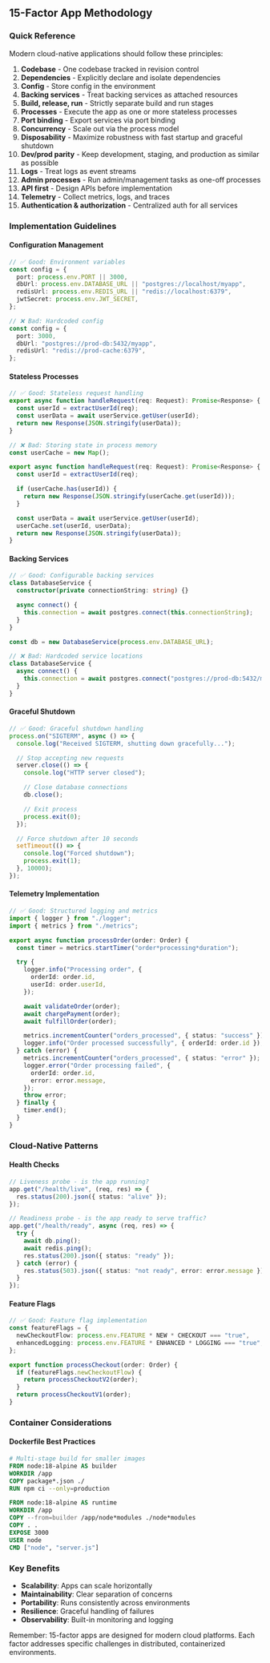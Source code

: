 ## 15-Factor App Methodology

### Quick Reference

Modern cloud-native applications should follow these principles:

1. **Codebase** - One codebase tracked in revision control
2. **Dependencies** - Explicitly declare and isolate dependencies
3. **Config** - Store config in the environment
4. **Backing services** - Treat backing services as attached resources
5. **Build, release, run** - Strictly separate build and run stages
6. **Processes** - Execute the app as one or more stateless processes
7. **Port binding** - Export services via port binding
8. **Concurrency** - Scale out via the process model
9. **Disposability** - Maximize robustness with fast startup and graceful shutdown
10. **Dev/prod parity** - Keep development, staging, and production as similar as possible
11. **Logs** - Treat logs as event streams
12. **Admin processes** - Run admin/management tasks as one-off processes
13. **API first** - Design APIs before implementation
14. **Telemetry** - Collect metrics, logs, and traces
15. **Authentication & authorization** - Centralized auth for all services

### Implementation Guidelines

#### Configuration Management

```typescript
// ✅ Good: Environment variables
const config = {
  port: process.env.PORT || 3000,
  dbUrl: process.env.DATABASE_URL || "postgres://localhost/myapp",
  redisUrl: process.env.REDIS_URL || "redis://localhost:6379",
  jwtSecret: process.env.JWT_SECRET,
};

// ❌ Bad: Hardcoded config
const config = {
  port: 3000,
  dbUrl: "postgres://prod-db:5432/myapp",
  redisUrl: "redis://prod-cache:6379",
};
```

#### Stateless Processes

```typescript
// ✅ Good: Stateless request handling
export async function handleRequest(req: Request): Promise<Response> {
  const userId = extractUserId(req);
  const userData = await userService.getUser(userId);
  return new Response(JSON.stringify(userData));
}

// ❌ Bad: Storing state in process memory
const userCache = new Map();

export async function handleRequest(req: Request): Promise<Response> {
  const userId = extractUserId(req);

  if (userCache.has(userId)) {
    return new Response(JSON.stringify(userCache.get(userId)));
  }

  const userData = await userService.getUser(userId);
  userCache.set(userId, userData);
  return new Response(JSON.stringify(userData));
}
```

#### Backing Services

```typescript
// ✅ Good: Configurable backing services
class DatabaseService {
  constructor(private connectionString: string) {}

  async connect() {
    this.connection = await postgres.connect(this.connectionString);
  }
}

const db = new DatabaseService(process.env.DATABASE_URL);

// ❌ Bad: Hardcoded service locations
class DatabaseService {
  async connect() {
    this.connection = await postgres.connect("postgres://prod-db:5432/myapp");
  }
}
```

#### Graceful Shutdown

```typescript
// ✅ Good: Graceful shutdown handling
process.on("SIGTERM", async () => {
  console.log("Received SIGTERM, shutting down gracefully...");

  // Stop accepting new requests
  server.close(() => {
    console.log("HTTP server closed");

    // Close database connections
    db.close();

    // Exit process
    process.exit(0);
  });

  // Force shutdown after 10 seconds
  setTimeout(() => {
    console.log("Forced shutdown");
    process.exit(1);
  }, 10000);
});
```

#### Telemetry Implementation

```typescript
// ✅ Good: Structured logging and metrics
import { logger } from "./logger";
import { metrics } from "./metrics";

export async function processOrder(order: Order) {
  const timer = metrics.startTimer("order*processing*duration");

  try {
    logger.info("Processing order", {
      orderId: order.id,
      userId: order.userId,
    });

    await validateOrder(order);
    await chargePayment(order);
    await fulfillOrder(order);

    metrics.incrementCounter("orders_processed", { status: "success" });
    logger.info("Order processed successfully", { orderId: order.id });
  } catch (error) {
    metrics.incrementCounter("orders_processed", { status: "error" });
    logger.error("Order processing failed", {
      orderId: order.id,
      error: error.message,
    });
    throw error;
  } finally {
    timer.end();
  }
}
```

### Cloud-Native Patterns

#### Health Checks

```typescript
// Liveness probe - is the app running?
app.get("/health/live", (req, res) => {
  res.status(200).json({ status: "alive" });
});

// Readiness probe - is the app ready to serve traffic?
app.get("/health/ready", async (req, res) => {
  try {
    await db.ping();
    await redis.ping();
    res.status(200).json({ status: "ready" });
  } catch (error) {
    res.status(503).json({ status: "not ready", error: error.message });
  }
});
```

#### Feature Flags

```typescript
// ✅ Good: Feature flag implementation
const featureFlags = {
  newCheckoutFlow: process.env.FEATURE * NEW * CHECKOUT === "true",
  enhancedLogging: process.env.FEATURE * ENHANCED * LOGGING === "true",
};

export function processCheckout(order: Order) {
  if (featureFlags.newCheckoutFlow) {
    return processCheckoutV2(order);
  }
  return processCheckoutV1(order);
}
```

### Container Considerations

#### Dockerfile Best Practices

```dockerfile
# Multi-stage build for smaller images
FROM node:18-alpine AS builder
WORKDIR /app
COPY package*.json ./
RUN npm ci --only=production

FROM node:18-alpine AS runtime
WORKDIR /app
COPY --from=builder /app/node*modules ./node*modules
COPY . .
EXPOSE 3000
USER node
CMD ["node", "server.js"]
```

### Key Benefits

- **Scalability**: Apps can scale horizontally
- **Maintainability**: Clear separation of concerns
- **Portability**: Runs consistently across environments
- **Resilience**: Graceful handling of failures
- **Observability**: Built-in monitoring and logging

Remember: 15-factor apps are designed for modern cloud platforms. Each factor addresses specific challenges in
distributed, containerized environments.
